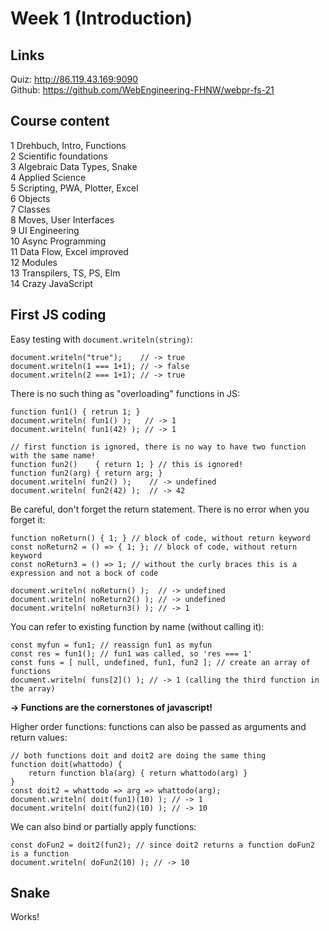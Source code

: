 # Week 1 (Introduction)

## Links
Quiz: http://86.119.43.169:9090  
Github: https://github.com/WebEngineering-FHNW/webpr-fs-21

## Course content
1 Drehbuch, Intro, Functions  
2 Scientific foundations  
3 Algebraic Data Types, Snake  
4 Applied Science  
5 Scripting, PWA, Plotter, Excel  
6 Objects  
7 Classes  
8 Moves, User Interfaces  
9 UI Engineering  
10 Async Programming  
11 Data Flow, Excel improved  
12 Modules  
13 Transpilers, TS, PS, Elm  
14 Crazy JavaScript

## First JS coding

Easy testing with `document.writeln(string)`:

    document.writeln("true");    // -> true
    document.writeln(1 === 1+1); // -> false
    document.writeln(2 === 1+1); // -> true

There is no such thing as "overloading" functions in JS:    

    function fun1() { retrun 1; }
    document.writeln( fun1() );   // -> 1
    document.writeln( fun1(42) ); // -> 1
    
    // first function is ignored, there is no way to have two function with the same name!
    function fun2()    { return 1; } // this is ignored!
    function fun2(arg) { return arg; }
    document.writeln( fun2() );    // -> undefined
    document.writeln( fun2(42) );  // -> 42

Be careful, don't forget the return statement. There is no error when you forget it:

    function noReturn() { 1; } // block of code, without return keyword
    const noReturn2 = () => { 1; }; // block of code, without return keyword
    const noReturn3 = () => 1; // without the curly braces this is a expression and not a bock of code

    document.writeln( noReturn() );  // -> undefined
    document.writeln( noReturn2() ); // -> undefined
    document.writeln( noReturn3() ); // -> 1

You can refer to existing function by name (without calling it):

    const myfun = fun1; // reassign fun1 as myfun
    const res = fun1(); // fun1 was called, so 'res === 1'
    const funs = [ null, undefined, fun1, fun2 ]; // create an array of functions
    document.writeln( funs[2]() ); // -> 1 (calling the third function in the array)

__-> Functions are the cornerstones of javascript!__

Higher order functions: functions can also be passed as arguments and return values:

    // both functions doit and doit2 are doing the same thing
    function doit(whattodo) {
        return function bla(arg) { return whattodo(arg) }
    }
    const doit2 = whattodo => arg => whattodo(arg);
    document.writeln( doit(fun1)(10) ); // -> 1
    document.writeln( doit(fun2)(10) ); // -> 10

We can also bind or partially apply functions:

    const doFun2 = doit2(fun2); // since doit2 returns a function doFun2 is a function
    document.writeln( doFun2(10) ); // -> 10

## Snake
Works!